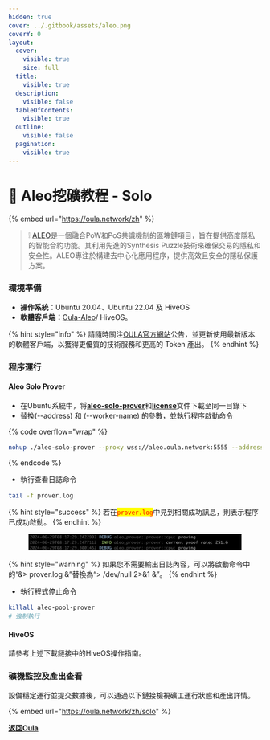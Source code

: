 ```yaml
---
hidden: true
cover: ../.gitbook/assets/aleo.png
coverY: 0
layout:
  cover:
    visible: true
    size: full
  title:
    visible: true
  description:
    visible: false
  tableOfContents:
    visible: true
  outline:
    visible: false
  pagination:
    visible: true
---
```


# 🤖 Aleo挖礦教程 - Solo

{% embed url="https://oula.network/zh" %}

> &#x20;❕ [ALEO](https://www.aleo.org/)是一個融合PoW和PoS共識機制的區塊鏈項目，旨在提供高度隱私的智能合約功能。其利用先進的Synthesis Puzzle技術來確保交易的隱私和安全性。ALEO專注於構建去中心化應用程序，提供高效且安全的隱私保護方案。



### 環境準備

* **操作系統：**&#x55;buntu 20.04、Ubuntu 22.04 及 HiveOS
* **軟體客戶端：**[Oula-Aleo](https://github.com/oula-network/aleo/releases/tag/v1.6-testnet-beta)/ HiveOS。

{% hint style="info" %}
請隨時關注[OULA官方網站](https://oula.network/zh)公告，並更新使用最新版本的軟體客戶端，以獲得更優質的技術服務和更高的 Token 產出。
{% endhint %}

### 程序運行

#### **Aleo Solo Prover**

* 在Ubuntu系統中，将[**aleo-solo-prover**](https://github.com/oula-network/aleo/releases/download/v1.6-testnet-beta/aleo-solo-prover)和[**license**](https://github.com/oula-network/aleo/releases/download/v1.6-testnet-beta/license)文件下載至同一目錄下
* 替換(--address) 和  (--worker-name) 的參數，並執行程序啟動命令

{% code overflow="wrap" %}
```bash
nohup ./aleo-solo-prover --proxy wss://aleo.oula.network:5555 --address <YOUR_ALEO_ADDRESS> --worker-name <WORKER_NAME> > prover.log 2>&1 &
```
{% endcode %}

* 執行查看日誌命令

```bash
tail -f prover.log
```

{% hint style="success" %}
若在<mark style="color:red;">`prover.log`</mark>中見到相關成功訊息，則表示程序已成功啟動。
{% endhint %}

<figure><img src="../.gitbook/assets/image (1) (1) (1) (1).png" alt=""><figcaption></figcaption></figure>

{% hint style="warning" %}
如果您不需要輸出日誌內容，可以將啟動命令中的“&> prover.log &”替換為“> /dev/null 2>&1 &”。
{% endhint %}

* 執行程式停止命令

```bash
killall aleo-pool-prover
# 強制執行
```

#### **HiveOS**

請參考上述下載鏈接中的HiveOS操作指南。



### 礦機監控及產出查看

設備穩定運行並提交數據後，可以通過以下鏈接檢視礦工運行狀態和產出詳情。



{% embed url="https://oula.network/zh/solo" %}



[**返回Oula**](https://oula.network/zh/login)
